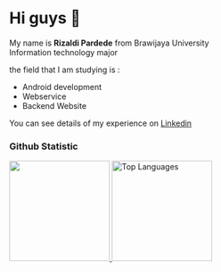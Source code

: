 Hi guys 👋 
==

My name is **Rizaldi Pardede** from Brawijaya University \
Information technology major 

the field that I am studying is :
* Android development
* Webservice
* Backend Website

You can see details of my experience on [Linkedin](https://www.linkedin.com/in/rizaldi-pardede-7b5708261)


  
### Github Statistic
<p align="left">
<a href="https://github.com/RizaldiPardede">
  <img height="180em" src="https://github-readme-stats-eight-theta.vercel.app/api?username=RizaldiPardede&show_icons=true&theme=algolia&include_all_commits=true&count_private=true"/>
  <img height="180em" src="https://github-readme-stats-eight-theta.vercel.app/api/top-langs/?username=RizaldiPardede&layout=compact&langs_count=8&theme=algolia" alt="Top Languages"/>
</a>
</p>

